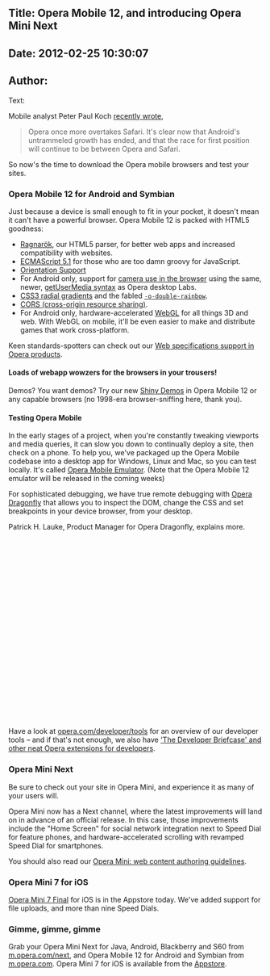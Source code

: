 Title: Opera Mobile 12, and introducing Opera Mini Next
----
Date: 2012-02-25 10:30:07
----
Author: 
----
Text:

<p>Mobile analyst Peter Paul Koch <a href="http://www.quirksmode.org/blog/archives/2012/01/browser_stats_f_2.html">recently wrote</a>,


<blockquote>Opera once more overtakes Safari. It&#39;s clear now that Android&#39;s untrammeled growth has ended, and that the race for first position will continue to be between Opera and Safari.</blockquote>
<p>So now&#39;s the time to download the Opera mobile browsers and test your sites.</p>

<h3>Opera Mobile 12 for Android and Symbian</h3>

<p>Just because a device is small enough to fit in your pocket, it doesn&#39;t mean it can&#39;t have a powerful browser. Opera Mobile 12 is packed with HTML5 goodness:</p>
<ul>
<li>
 <a href="http://my.opera.com/core/blog/show.dml/26453141">Ragnarök</a>, our HTML5 parser,  for  better web apps and increased compatibility with websites.</li>
 <li><a href="http://dev.opera.com/articles/view/introducing-ecmascript-5-1/">ECMAScript 5.1</a> for those who are too damn groovy for JavaScript. </li>
<li><a href="http://my.opera.com/shwetankdixit/blog/2011/07/06/getusermedia-and-device-orientation-adventures">Orientation Support</a></li>
<li>For Android only, support for <a href="http://dev.opera.com/articles/view/playing-with-html5-video-and-getusermedia-support/">camera use in the browser</a> using the same, newer, <a href="http://dev.opera.com/articles/view/getusermedia-access-camera-privacy-ui/">getUserMedia syntax</a> as Opera desktop Labs.</li>
 
<li><a href="http://dev.opera.com/articles/view/css3-radial-gradients/">CSS3 radial gradients</a> and the fabled <a href="http://media.opera.com/media/press/2011/unicorn/"><code>-o-double-rainbow</code></a>.</li>
<li><a href="http://dev.opera.com/articles/view/dom-access-control-using-cross-origin-resource-sharing/">CORS (cross-origin resource sharing)</a>.</li>
<li>For Android only, hardware-accelerated <a href="http://dev.opera.com/articles/view/an-introduction-to-webgl/">WebGL</a>  for all things 3D and web. With WebGL on mobile, it&#39;ll be even easier to make and distribute games that work cross-platform.</li>

</ul>
<p>Keen standards-spotters can check out our <a href="http://www.opera.com/docs/specs/productspecs/">Web specifications support in Opera products</a>.</p>
<h4>Loads of webapp wowzers for the browsers in your trousers!</h4>
<p>Demos? You want demos? Try our new <a href="http://shinydemos.com/">Shiny Demos</a> in Opera Mobile 12 or any capable browsers (no 1998-era browser-sniffing here, thank you).</p>


<h4>Testing Opera Mobile</h4>
<p>In the early stages of a project, when you&#39;re constantly tweaking viewports and media queries, it can slow you down to continually deploy a site, then check on a phone. To help you, we&#39;ve packaged up the Opera Mobile codebase into a desktop app for Windows, Linux and Mac, so you can test locally. It&#39;s called <a href="http://www.opera.com/developer/tools/mobile/">Opera Mobile Emulator</a>. (Note that the Opera Mobile 12 emulator will be released in the coming weeks)</p>
<p>For sophisticated debugging, we have true remote debugging with <a href="http://www.opera.com/dragonfly/">Opera Dragonfly</a> that allows you to inspect the DOM, change the CSS and set breakpoints in your device browser, from your desktop.</p>
<p>Patrick H. Lauke, Product Manager for Opera Dragonfly, explains more.</p>
<object width="480" height="360"><param name="movie" value="http://www.youtube.com/v/YHwiaH8Z5vA?version=3&amp;amp;hl=en_GB&amp;amp;rel=0" /><param name="allowFullScreen" value="true" /><param name="allowscriptaccess" value="never" /><embed src="http://www.youtube.com/v/YHwiaH8Z5vA?version=3&amp;amp;hl=en_GB&amp;amp;rel=0" type="application/x-shockwave-flash" width="480" height="360" allowfullscreen="true" allowscriptaccess="never" /></object>
<p>Have a look at <a href="http://opera.com/developer/tools">opera.com/developer/tools</a> for an overview of our developer tools – and if that&#39;s not enough, we also have <a href="http://my.opera.com/ODIN/blog/2011/11/11/the-developer-briefcase-and-other-neat-opera-extensions-for-developers">&#39;The Developer Briefcase&#39; and other neat Opera extensions for developers</a>.</p>
<h3>Opera Mini Next</h3>
<p>Be sure to check out your site in Opera Mini, and experience it as many of your users will.</p>
<p>Opera Mini now has a Next channel, where the latest improvements will land on in advance of an official release. In this case, those improvements include the &quot;Home Screen&quot; for social network integration next to Speed Dial for feature phones, and hardware-accelerated scrolling with revamped Speed Dial for smartphones.</p>
<p>You should also read our <a href="http://dev.opera.com/articles/view/opera-mini-web-content-authoring-guidelines/">Opera Mini: web content authoring guidelines</a>.</p>
<h3>Opera Mini 7 for iOS</h3>
<p><a href="http://itunes.apple.com/au/app/opera-mini-web-browser/id363729560?mt=8">Opera Mini 7 Final</a> for iOS is in the Appstore today. We&#39;ve added support for file uploads, and  more than nine Speed Dials.</p>
<h3>Gimme, gimme, gimme</h3>
<p>Grab your Opera Mini  Next for Java, Android, Blackberry and S60 from <a href="http://m.opera.com/next">m.opera.com/next</a>, and Opera Mobile 12 for Android and Symbian from <a href="http://m.opera.com">m.opera.com</a>. Opera Mini 7 for iOS is available from the <a href="http://itunes.apple.com/au/app/opera-mini-web-browser/id363729560?mt=8">Appstore</a>.</p></p>
